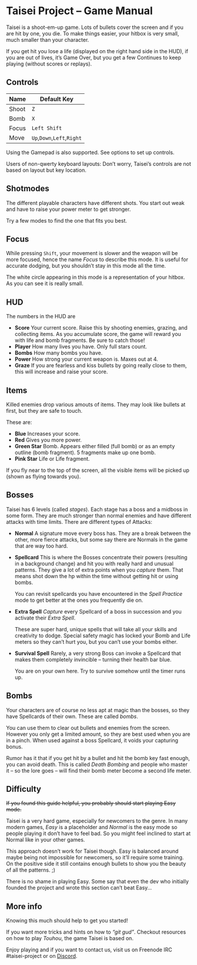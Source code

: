 # Taisei Project – Game Manual

Taisei is a shoot-em-up game. Lots of bullets cover the screen and if you are hit by one, you die. To make things easier, your hitbox is very small, much smaller than your character.

If you get hit you lose a life (displayed on the right hand side in the HUD), if you are out of lives, it’s Game Over, but you get a few Continues to keep playing (without scores or replays).

## Controls

| Name  | Default Key                |
| ----- | -------------------------- |
| Shoot | `Z`                        |
| Bomb  | `X`                        |
| Focus | `Left Shift`               |
| Move  | `Up`,`Down`,`Left`,`Right` |

Using the Gamepad is also supported. See options to set up controls.

Users of non-qwerty keyboard layouts: Don’t worry, Taisei’s controls are not based on layout but key location.

## Shotmodes

The different playable characters have different shots. You start out weak and
have to raise your power meter to get stronger.

Try a few modes to find the one that fits you best.

## Focus

While pressing `Shift`, your movement is slower and the weapon will be more
focused, hence the name *Focus* to describe this mode. It is useful for
accurate dodging, but you shouldn’t stay in this mode all the time.

The white circle appearing in this mode is a representation of your hitbox. As
you can see it is really small.

## HUD

The numbers in the HUD are

* **Score**
   Your current score. Raise this by shooting enemies, grazing, and collecting items.
   As you accumulate score, the game will reward you with life and bomb fragments. Be sure to catch those!
* **Player**
   How many lives you have. Only full stars count.
* **Bombs**
   How many bombs you have.
* **Power**
   How strong your current weapon is. Maxes out at 4.
* **Graze**
   If you are fearless and kiss bullets by going really close to them, this will increase and raise your score.

## Items

Killed enemies drop various amouts of items. They may look like bullets at first, but they are safe to touch.

These are:
* **Blue**
   Increases your score.
* **Red**
   Gives you more power.
* **Green Star**
   Bomb. Appears either filled (full bomb) or as an empty outline (bomb
   fragment). 5 fragments make up one bomb.
* **Pink Star**
   Life or Life fragment.

If you fly near to the top of the screen, all the visible items will be picked up (shown as flying towards you).

## Bosses

Taisei has 6 levels (called *stages*). Each stage has a boss and a midboss in some form. They are much stronger than normal enemies and have different attacks with time limits. There are different types of Attacks:

* **Normal**
   A signature move every boss has. They are a break between the other, more
   fierce attacks, but some say there are Normals in the game that are way
   too hard.
* **Spellcard**
   This is where the Bosses concentrate their powers (resulting in a background
   change) and hit you with really hard and unusual patterns.
   They give a lot of extra points when you *capture* them. That means shot
   down the hp within the time without getting hit or using bombs.

   You can revisit spellcards you have encountered in the *Spell Practice* mode
   to get better at the ones you frequently die on. 
* **Extra Spell**
   *Capture* every Spellcard of a boss in succession and you activate their *Extra Spell*.

   These are super hard, unique spells that will take all your skills and
   creativity to dodge. Special safety magic has locked your Bomb and Life meters so
   they can’t hurt you, but you can’t use your bombs either.
* **Survival Spell**
   Rarely, a very strong Boss can invoke a Spellcard that makes them completely
   invincible – turning their health bar blue.

   You are on your own here. Try to survive somehow until the timer runs up.

## Bombs

Your characters are of course no less apt at magic than the bosses, so they
have Spellcards of their own. These are called *bombs*.

You can use them to clear out bullets and enemies from the screen. However you
only get a limited amount, so they are best used when you are in a pinch. When
used against a boss Spellcard, it voids your capturing bonus.

Rumor has it that if you get hit by a bullet and hit the bomb key fast enough,
you can avoid death. This is called *Death Bombing* and people who master it –
so the lore goes – will find their bomb meter become a second life meter.

## Difficulty

~~If you found this guide helpful, you probably should start playing Easy mode.~~

Taisei is a very hard game, especially for newcomers to the genre. In many
modern games, *Easy* is a placeholder and *Normal* is the easy mode so people
playing it don’t have to feel bad. So you might feel inclined to start at
Normal like in your other games.

This approach doesn’t work for Taisei though. Easy is balanced around maybe
being not impossible for newcomers, so it’ll require some training. On the
positive side it still contains enough bullets to show you the beauty of all
the patterns. ;)

There is no shame in playing Easy. Some say that even the dev who initially
founded the project and wrote this section can’t beat Easy…

## More info

Knowing this much should help to get you started!

If you want more tricks and hints on how to *“git gud”*. Checkout resources on how to play *Touhou*, the game Taisei is based on.

Enjoy playing and if you want to contact us, visit us on Freenode IRC #taisei-project or on [Discord](https://discord.gg/JEHCMzW).
